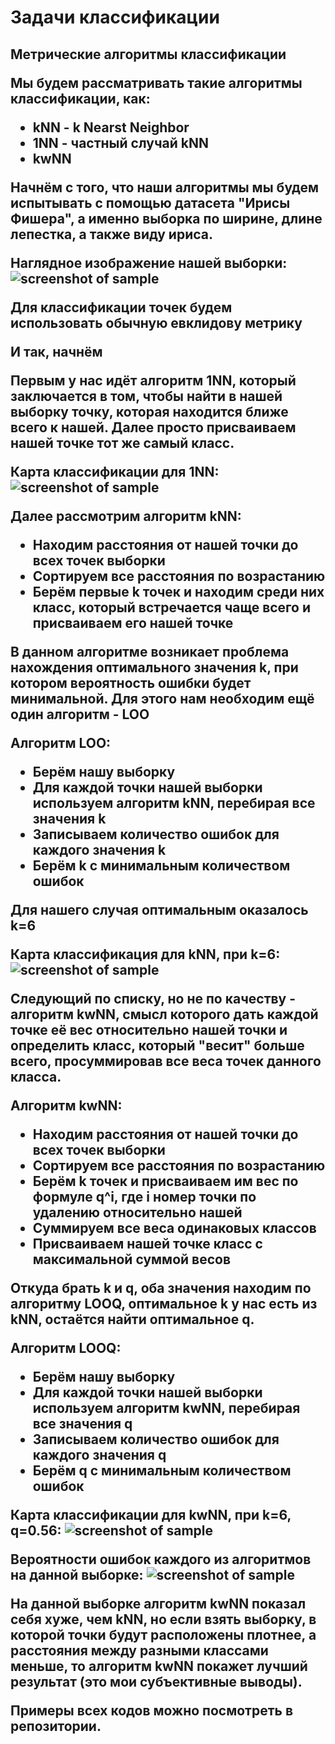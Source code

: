 <H1>Задачи классификации
<H2>Метрические алгоритмы классификации
  
Мы будем рассматривать такие алгоритмы классификации, как:
- kNN - k Nearst Neighbor
- 1NN - частный случай kNN
- kwNN

Начнём с того, что наши алгоритмы мы будем испытывать с помощью датасета "Ирисы Фишера", а именно выборка по ширине, длине лепестка, а также виду ириса.

Наглядное изображение нашей выборки:
![screenshot of sample](https://github.com/KlochkovVLAD/lab1/blob/main/Iris.png)

Для классификации точек будем использовать обычную евклидову метрику

И так, начнём

Первым у нас идёт алгоритм 1NN, который заключается в том, чтобы найти в нашей выборку точку, которая находится ближе всего к нашей. Далее просто присваиваем нашей точке тот же самый класс.

Карта классификации для 1NN:
![screenshot of sample](https://github.com/KlochkovVLAD/lab1/blob/main/1NN.jpg)

Далее рассмотрим алгоритм kNN:
- Находим расстояния от нашей точки до всех точек выборки
- Сортируем все расстояния по возрастанию
- Берём первые k точек и находим среди них класс, который встречается чаще всего и присваиваем его нашей точке

В данном алгоритме возникает проблема нахождения оптимального значения k, при котором вероятность ошибки будет минимальной.
Для этого нам необходим ещё один алгоритм - LOO

Алгоритм LOO:
- Берём нашу выборку
- Для каждой точки нашей выборки используем алгоритм kNN, перебирая все значения k
- Записываем количество ошибок для каждого значения k
- Берём k с минимальным количеством ошибок

Для нашего случая оптимальным оказалось k=6 

Карта классификация для kNN, при k=6:
![screenshot of sample](https://github.com/KlochkovVLAD/lab1/blob/main/kNN.jpg)

Следующий по списку, но не по качеству - алгоритм kwNN, смысл которого дать каждой точке её вес относительно нашей точки и определить класс, который "весит" больше всего, просуммировав все веса точек данного класса.

Алгоритм kwNN:
- Находим расстояния от нашей точки до всех точек выборки
- Сортируем все расстояния по возрастанию
- Берём k точек и присваиваем им вес по формуле q^i, где i номер точки по удалению относительно нашей
- Суммируем все веса одинаковых классов
- Присваиваем нашей точке класс с максимальной суммой весов

Откуда брать k и q, оба значения находим по алгоритму LOOQ, оптимальное k у нас есть из kNN, остаётся найти оптимальное q.

Алгоритм LOOQ:
- Берём нашу выборку
- Для каждой точки нашей выборки используем алгоритм kwNN, перебирая все значения q
- Записываем количество ошибок для каждого значения q
- Берём q с минимальным количеством ошибок

Карта классификации для kwNN, при k=6, q=0.56:
![screenshot of sample](https://github.com/KlochkovVLAD/lab1/blob/main/kwNN.png)

Вероятности ошибок каждого из алгоритмов на данной выборке:
![screenshot of sample](https://github.com/KlochkovVLAD/lab1/blob/main/tableOfErrors.png)

На данной выборке алгоритм kwNN показал себя хуже, чем kNN, но если взять выборку, в которой точки будут расположены плотнее, а расстояния между разными классами меньше, то алгоритм kwNN покажет лучший результат (это мои субъективные выводы).

Примеры всех кодов можно посмотреть в репозитории.
